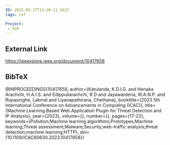 ```yaml
---
ID: 2025-03-17T13:20:11.162Z
tags: ref

Project:
 - SLR
---
```

## External Link

https://ieeexplore.ieee.org/document/10417658

## BibTeX

@INPROCEEDINGS{10417658,   author={Katulanda, K.D.I.G. and Henaka Arachchi, H.A.I.S. and Edippuliarachchi, R D and Jayawardena, W.A.N.P. and Rupasinghe, Lakmal and Liyanapathirana, Chethana},   booktitle={2023 5th International Conference on Advancements in Computing (ICAC)},    title={Machine Learning Based Web Application Plugin for Threat Detection and IP Analysis},    year={2023},   volume={},   number={},   pages={17-22},   keywords={Pollution;Machine learning algorithms;Prototypes;Machine learning;Threat assessment;Malware;Security;web-traffic analysis;threat detection;machine learning;HTTP},   doi={10.1109/ICAC60630.2023.10417658}}
